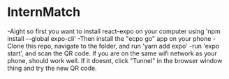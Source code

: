 # InternMatch

-Aight so first you want to install react-expo on your computer using 'npm install --global expo-cli'
-Then install the "ecpo go" app on your phone
-Clone this repo, navigate to the folder, and run 'yarn add expo'
-run 'expo start', and scan the QR code. If you are on the same wifi network as your phone, should work well. If it doesnt, click "Tunnel" in the browser window thing and try the new QR code.
